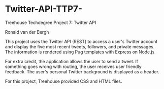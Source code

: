 # Twitter-API-TTP7-
Treehouse Techdegree Project 7: Twitter API

Ronald van der Bergh

This project uses the Twitter API (REST) to access a user's Twitter account and display the five most recent tweets, followers, and private messages. The information is rendered using Pug templates with Express on Node.js.

For extra credit, the application allows the user to send a tweet. If something goes wrong with routing, the user receives user friendly feedback. The user's personal Twitter background is displayed as a header.

For this project, Treehouse provided CSS and HTML files.

